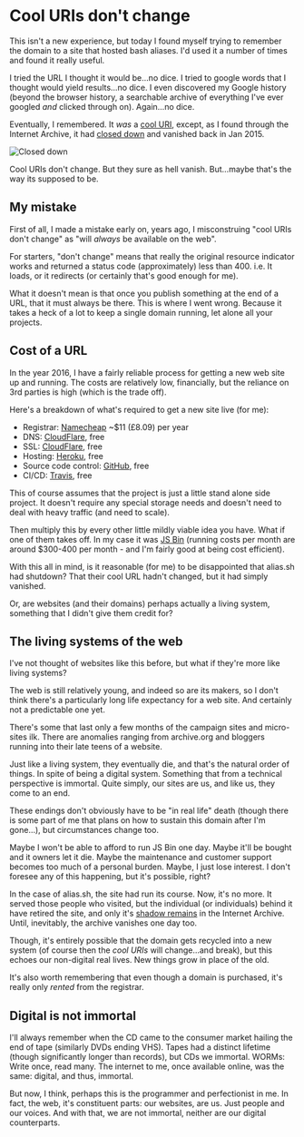 # Cool URIs don't change

This isn't a new experience, but today I found myself trying to remember the domain to a site that hosted bash aliases. I'd used it a number of times and found it really useful.

I tried the URL I thought it would be…no dice. I tried to google words that I thought would yield results…no dice. I even discovered my Google history (beyond the browser history, a searchable archive of everything I've ever googled *and* clicked through on). Again…no dice.

Eventually, I remembered. It *was* a [cool URI](https://www.w3.org/Provider/Style/URI.html), except, as I found through the Internet Archive, it had [closed down](https://web.archive.org/web/20150208042539/http://alias.sh/) and vanished back in Jan 2015.

![Closed down](/images/closed-down.png)

Cool URIs don't change. But they sure as hell vanish. But…maybe that's the way its supposed to be.

<!--more-->

## My mistake

First of all, I made a mistake early on, years ago, I misconstruing "cool URIs don't change" as "will *always* be available on the web".

For starters, "don't change" means that really the original resource indicator works and returned a status code (approximately) less than 400. i.e. It loads, or it redirects (or certainly that's good enough for me).

What it doesn't mean is that once you publish something at the end of a URL, that it must always be there. This is where I went wrong.  Because it takes a heck of a lot to keep a single domain running, let alone all your projects.

## Cost of a URL

In the year 2016, I have a fairly reliable process for getting a new web site up and running. The costs are relatively low, financially, but the reliance on 3rd parties is high (which is the trade off).

Here's a breakdown of what's required to get a new site live (for me):

- Registrar: [Namecheap](https://www.namecheap.com/) ~$11 (£8.09) per year
- DNS: [CloudFlare](https://www.cloudflare.com/), free
- SSL: [CloudFlare](https://www.cloudflare.com/), free
- Hosting: [Heroku](https://www.heroku.com/), free
- Source code control: [GitHub](https://github.com/), free
- CI/CD: [Travis](https://travis-ci.org/), free

This of course assumes that the project is just a little stand alone side project. It doesn't require any special storage needs and doesn't need to deal with heavy traffic (and need to scale).

Then multiply this by every other little mildly viable idea you have. What if one of them takes off. In my case it was [JS Bin](https://jsbin.com) (running costs per month are around $300-400 per month - and I'm fairly good at being cost efficient).

With this all in mind, is it reasonable (for me) to be disappointed that alias.sh had shutdown? That their cool URL hadn't changed, but it had simply vanished.

Or, are websites (and their domains) perhaps actually a living system, something that I didn't give them credit for?

## The living systems of the web

I've not thought of websites like this before, but what if they're more like living systems?

The web is still relatively young, and indeed so are its makers, so I don't think there's a particularly long life expectancy for a web site. And certainly not a predictable one yet.

There's some that last only a few months of the campaign sites and micro-sites ilk. There are anomalies ranging from archive.org and bloggers running into their late teens of a website.

Just like a living system, they eventually die, and that's the natural order of things. In spite of being a digital system. Something that from a technical perspective is immortal. Quite simply, our sites are us, and like us, they come to an end.

These endings don't obviously have to be "in real life" death (though there is some part of me that plans on how to sustain this domain after I'm gone…), but circumstances change too.

Maybe I won't be able to afford to run JS Bin one day. Maybe it'll be bought and it owners let it die. Maybe the maintenance and customer support becomes too much of a personal burden. Maybe, I just lose interest. I don't foresee any of this happening, but it's possible, right?

In the case of alias.sh, the site had run its course. Now, it's no more. It served those people who visited, but the individual (or individuals) behind it have retired the site, and only it's [shadow remains](https://web.archive.org/web/20141216192521/http://alias.sh/) in the Internet Archive. Until, inevitably, the archive vanishes one day too.

Though, it's entirely possible that the domain gets recycled into a new system (of course then the *cool URIs* will change…and break), but this echoes our non-digital real lives. New things grow in place of the old.

It's also worth remembering that even though a domain is purchased, it's really only *rented* from the registrar.

## Digital is not immortal

I'll always remember when the CD came to the consumer market hailing the end of tape (similarly DVDs ending VHS). Tapes had a distinct lifetime (though significantly longer than records), but CDs we immortal. WORMs: Write once, read many. The internet to me, once available online, was the same: digital, and thus, immortal.

But now, I think, perhaps this is the programmer and perfectionist in me. In fact, the web, it's constituent parts: our websites, are us. Just people and our voices. And with that, we are not immortal, neither are our digital counterparts.
